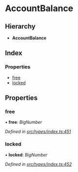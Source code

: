 # AccountBalance

## Hierarchy

* **AccountBalance**

## Index

### Properties

* [free](accountbalance.md#free)
* [locked](accountbalance.md#locked)

## Properties

### free

• **free**: _BigNumber_

_Defined in_ [_src/types/index.ts:451_](https://github.com/PolymathNetwork/polymesh-sdk/blob/5b409784/src/types/index.ts#L451)

### locked

• **locked**: _BigNumber_

_Defined in_ [_src/types/index.ts:452_](https://github.com/PolymathNetwork/polymesh-sdk/blob/5b409784/src/types/index.ts#L452)

